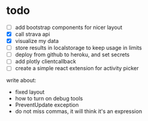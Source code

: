 # todo

- [ ] add bootstrap components for nicer layout
- [x] call strava api
- [x] visualize my data
- [ ] store results in localstorage to keep usage in limits
- [ ] deploy from github to heroku, and set secrets
- [ ] add plotly clientcallback
- [ ] create a simple react extension for activity picker

write about:

- fixed layout
- how to turn on debug tools
- PreventUpdate exception
- do not miss commas, it will think it's an expression
